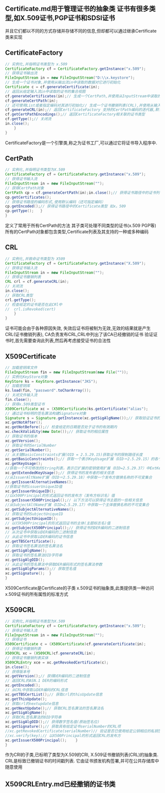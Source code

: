 ## Certificate.md用于管理证书的抽象类 证书有很多类型,如X.509证书,PGP证书和SDSI证书
并且它们都以不同的方式存储并存储不同的信息,但却都可以通过继承Certificate类来实现
## CertificateFactory
```java
// 实例化,并指明证书类型为 x.509
CertificateFactory cf = CertificateFactory.getInstance("x.509");
// 获得证书输出流
FileInputStream in = new FileInputStream("D:\\x.keystore");
// 生成一个证书对象,并使用从输出流in中读取的数据对它进行初始化
Certificate c = cf.generateCertificate(in);
// 返回从给定输入流in中读取的证书的集合视图
cf.generateCertificates(in);// 生成一个CertPath,并使用从InputStream中读取的数据对它进行初始化
cf.generateCertPath(in);
// 还可使用List或者指定编码对其进行初始化// 生成一个证书撤销列表(CRL),并使用从输入流in中读取的数据对它进行初始化
cf.generateCRL(in);// 返回CertificateFactory 支持的CertPath编码的迭代器,默认编码方式优先
cf.getCertPathEncodings();// 返回CertificateFactory相关联的证书类型
cf.getType();// 关闭流
in.close();
	}
}
```
CertificateFactory是一个引擎类,称之为证书工厂,可以通过它将证书导入程序中.
## CertPath
```java
// 实例化,并指明证书类型为X.509
CertificateFactory cf = CertificateFactory.getInstance("x.509");
// 获得证书输入流
FileInputStream in = new FileInputStream("");
// 获得CertPath对象
CertPath cp = cf.generateCertPath(in);in.close();// 获得证书路径中的证书列表
cp.getCertificates();
// 获得证书路径的编码形式,使用默认编码（还可指定编码） 
cp.getEncoded();// 获得证书路径中的Certificate类型 如x。509
cp.getType();	}
}
```
定义了常用于所有CertPath的方法 其子类可处理不同类型的证书(x.509 PGP等)
所有的CertPath对象都包含类型,Certificate列表及其支持的一种或多种编码
## CRL
```java
// 实例化,并致命证书类型为 X509
CertificateFactory cf = CertificateFactory.getInstance("X.509");
// 获得证书输入流
FileInputStream in = new FileInputStream("");
// 获得证书撤销列表
CRL crl = cf.generateCRL(in);
// 关闭流
in.close();
// 获取CRL类型
crl.getType();
// 检查给定的证书是否在此CRl中
//	crl.isRevoked(cert)
	}
}
```
证书可能会由于各种原因失效, 失效后证书将被制为无效,无效的结果就是产生CRL(证书撤销列表),
CA负责发布CRL,CRL中列出了该CA已经撤销的证书
验证证书时,首先需要查询此列表,然后再考虑接受证书的合法性
## X509Certificate
```java
// 加载密钥库文件
FileInputStream fin = new FileInputStream(new File(""));
// 实例化KeyStore对象
KeyStore ks = KeyStore.getInstance("JKS");
// 加载密钥库
ks.load(fin, "password".toCharArray());
// 关闭文件输入流
fin.close();
// 获得x.509类型证书
X509Certificate xc = (X509Certificate)ks.getCertificate("alias");
// 通过证书标明的签名算法构建Signature对象
Signature s = Signature.getInstance(xc.getSigAlgName());// 获取验证证书的有效期
xc.getNotAfter(); 
xc.getNotBefore();// 检查给定的日期是否处于证书的有效期内
xc.checkValidity(new Date());// 获取证书的相应属性
// 获取证书的版本
xc.getVersion();
// 获取证书的SerialNumber
xc.getSerialNumber();
// 从关键BasicConstraints扩展(OID = 2.5.29.15)获取证书的限制路径长度
xc.getBasicConstraints();// 获取一个表示KeyUsage扩展（OID＝2.5.29.15）的各个位的boolean数组
xc.getKeyUsage();
//获取一个不可修改的String列表，表示已扩展的密钥使用扩展（OID=2.5.29.37）中ExtKeyUsageSyntax字段的对象标识符（OBJECT IDENTIFIER）
xc.getExtendedKeyUsage();// 获得证书的发布者的相关信息
//从IssuerAltName扩展（OID＝2.5.29.18）中获取一个发布方替换名称的不可変集合
xc.getIssuerAlternativeNames();
//获取证书的issuerUniqueID值
xc.getIssuerUniqueID();
//以x500Principal的形式返回证书的发布方（发布方标识名）值
xc.getIssuerX500Principal();// 以下方法可以获得证书主题的一些相关信息
//从SubjectAltName扩展（OID=2.5.29.17）中获取一个主体替换名称的不可变集合
xc.getSubjectAlternativeNames();
// 获取证书的SubjectUniqueID
xc.getSubjectUniqueID();
// 以行X500Principal的形式返回证书的主体(主题标志名)值
xc.getSubjectX500Principal();// 获得证书的DER编码的二进制信息
// 从次证书中获取以DER编码的二进制信息
// 从此证书中获取以DER编码的证书信息
xc.getTBSCertificate();
// 获取证书签名算法的签名算法名
xc.getSigAlgName();
// 获取证书的签名算法OID字符串
xc.getSigAlgOID();
// 从此证书的签名算法中获取DER编码形式的签名算法参数
xc.getSigAlgParams();// 获取签名值
xc.getSignature();	}
}
```
X509Certificate是Certificate的子类
x.509证书的抽象类,此类提供类一种访问x.509证书的所有属性的标准方式
## X509CRL
```java
// 实例化,并指明证书类型为X.509
CertificateFactory cf = CertificateFactory.getInstance("x.509");
// 获得证书输入流
FileInputStream in = new FileInputStream("");
// 获得证书
X509Certificate c = (X509Certificate)cf.generateCertificate(in);
// 获得证书撤销列表
X509CRL xc = (X509CRL)cf.generateCRL(in);
// 获得证书撤销列表实体
X509CRLEntry xce = xc.getRevokedCertificate(c);
in.close();
// 获得版本号
xc.getVersion();// 获得DER编码的二进制信息
// 返回CRL的ASN.1 DER的编码形式
xc.getEncoded();
// 从CRL中获取以DER编码的CRL信息
xc.getTBSCertList();// 获取crl的thisUpdate信息
xc.getThisUpdate();
// 获取crl的nextupdate信息
xc.getNextUpdate();// 获取CRL签名算法的签名算法名
xc.getSigAlgName();
// 获取CRL签名算法的OID字符串
xc.getSigAlgOID();// 获得数字签名值(原始签名位)
xc.getSignature();// 获取具有给定证书serialNumber的CRL项
//xc.getRevokedCertificate(serialNumber)// 验证是否已使用给定公钥相应的私钥签署了此CRL
//xc.verify(key);// 以X500Principal的形式返回CRL的发布方
xc.getIssuerX500Principal();	}
}
```
作为CRl的子类,已标明了类型为X.509的CRl, X.509证书撤销列表(CRL)的抽象类.
CRL是标致已撤销证书的时间戳列表.
它由证书颁发机构签署,并可在公共存储库中随意使用
## X509CRLEntry.md已经撤销的证书类
